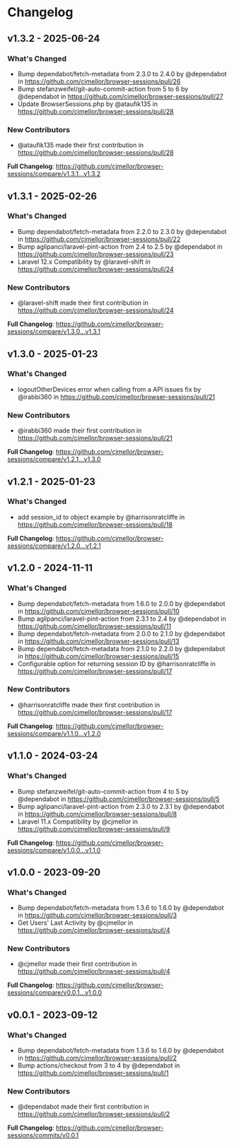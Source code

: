 # Changelog

## v1.3.2 - 2025-06-24

### What's Changed

* Bump dependabot/fetch-metadata from 2.3.0 to 2.4.0 by @dependabot in https://github.com/cjmellor/browser-sessions/pull/26
* Bump stefanzweifel/git-auto-commit-action from 5 to 6 by @dependabot in https://github.com/cjmellor/browser-sessions/pull/27
* Update BrowserSessions.php by @ataufik135 in https://github.com/cjmellor/browser-sessions/pull/28

### New Contributors

* @ataufik135 made their first contribution in https://github.com/cjmellor/browser-sessions/pull/28

**Full Changelog**: https://github.com/cjmellor/browser-sessions/compare/v1.3.1...v1.3.2

## v1.3.1 - 2025-02-26

### What's Changed

* Bump dependabot/fetch-metadata from 2.2.0 to 2.3.0 by @dependabot in https://github.com/cjmellor/browser-sessions/pull/22
* Bump aglipanci/laravel-pint-action from 2.4 to 2.5 by @dependabot in https://github.com/cjmellor/browser-sessions/pull/23
* Laravel 12.x Compatibility by @laravel-shift in https://github.com/cjmellor/browser-sessions/pull/24

### New Contributors

* @laravel-shift made their first contribution in https://github.com/cjmellor/browser-sessions/pull/24

**Full Changelog**: https://github.com/cjmellor/browser-sessions/compare/v1.3.0...v1.3.1

## v1.3.0 - 2025-01-23

### What's Changed

* logoutOtherDevices error when calling from a API issues fix by @irabbi360 in https://github.com/cjmellor/browser-sessions/pull/21

### New Contributors

* @irabbi360 made their first contribution in https://github.com/cjmellor/browser-sessions/pull/21

**Full Changelog**: https://github.com/cjmellor/browser-sessions/compare/v1.2.1...v1.3.0

## v1.2.1 - 2025-01-23

### What's Changed

* add session_id to object example by @harrisonratcliffe in https://github.com/cjmellor/browser-sessions/pull/18

**Full Changelog**: https://github.com/cjmellor/browser-sessions/compare/v1.2.0...v1.2.1

## v1.2.0 - 2024-11-11

### What's Changed

* Bump dependabot/fetch-metadata from 1.6.0 to 2.0.0 by @dependabot in https://github.com/cjmellor/browser-sessions/pull/10
* Bump aglipanci/laravel-pint-action from 2.3.1 to 2.4 by @dependabot in https://github.com/cjmellor/browser-sessions/pull/11
* Bump dependabot/fetch-metadata from 2.0.0 to 2.1.0 by @dependabot in https://github.com/cjmellor/browser-sessions/pull/13
* Bump dependabot/fetch-metadata from 2.1.0 to 2.2.0 by @dependabot in https://github.com/cjmellor/browser-sessions/pull/15
* Configurable option for returning session ID by @harrisonratcliffe in https://github.com/cjmellor/browser-sessions/pull/17

### New Contributors

* @harrisonratcliffe made their first contribution in https://github.com/cjmellor/browser-sessions/pull/17

**Full Changelog**: https://github.com/cjmellor/browser-sessions/compare/v1.1.0...v1.2.0

## v1.1.0 - 2024-03-24

### What's Changed

* Bump stefanzweifel/git-auto-commit-action from 4 to 5 by @dependabot in https://github.com/cjmellor/browser-sessions/pull/5
* Bump aglipanci/laravel-pint-action from 2.3.0 to 2.3.1 by @dependabot in https://github.com/cjmellor/browser-sessions/pull/8
* Laravel 11.x Compatibility by @cjmellor in https://github.com/cjmellor/browser-sessions/pull/9

**Full Changelog**: https://github.com/cjmellor/browser-sessions/compare/v1.0.0...v1.1.0

## v1.0.0 - 2023-09-20

### What's Changed

- Bump dependabot/fetch-metadata from 1.3.6 to 1.6.0 by @dependabot in https://github.com/cjmellor/browser-sessions/pull/3
- Get Users' Last Activity by @cjmellor in https://github.com/cjmellor/browser-sessions/pull/4

### New Contributors

- @cjmellor made their first contribution in https://github.com/cjmellor/browser-sessions/pull/4

**Full Changelog**: https://github.com/cjmellor/browser-sessions/compare/v0.0.1...v1.0.0

## v0.0.1 - 2023-09-12

### What's Changed

- Bump dependabot/fetch-metadata from 1.3.6 to 1.6.0 by @dependabot in https://github.com/cjmellor/browser-sessions/pull/2
- Bump actions/checkout from 3 to 4 by @dependabot in https://github.com/cjmellor/browser-sessions/pull/1

### New Contributors

- @dependabot made their first contribution in https://github.com/cjmellor/browser-sessions/pull/2

**Full Changelog**: https://github.com/cjmellor/browser-sessions/commits/v0.0.1
